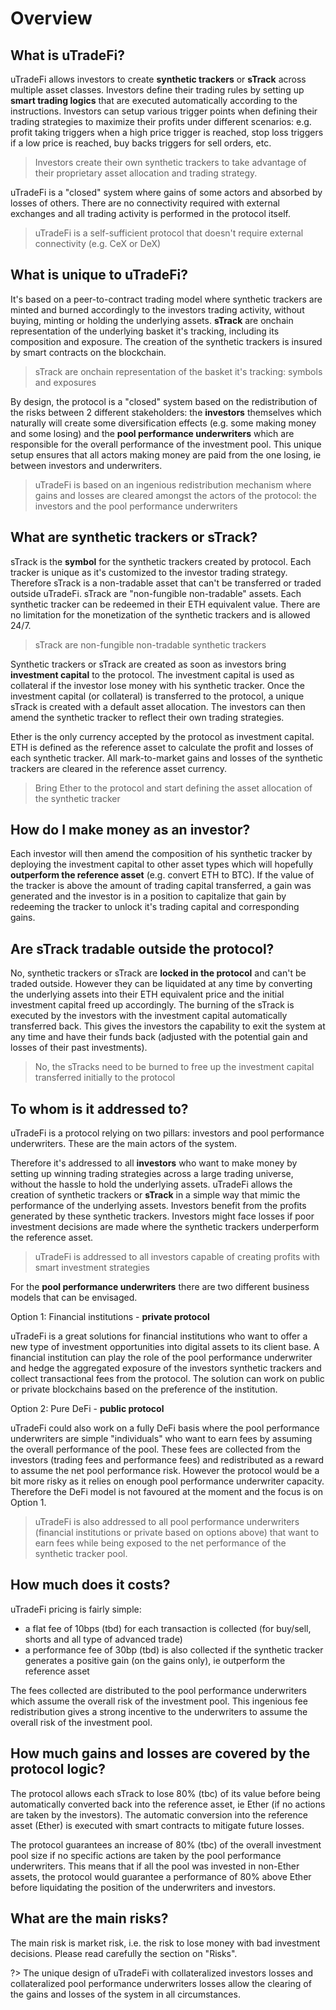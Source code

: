 # Overview

## What is uTradeFi?

uTradeFi allows investors to create **synthetic trackers** or **sTrack** across multiple asset classes. Investors define their trading rules by setting up **smart trading logics** that are executed automatically according to the instructions. Investors can setup various trigger points when defining their trading strategies to maximize their profits under different scenarios: e.g. profit taking triggers when a high price trigger is reached, stop loss triggers if a low price is reached, buy backs triggers for sell orders, etc.

> Investors create their own synthetic trackers to take advantage of their proprietary asset allocation and trading strategy.

uTradeFi is a "closed" system where gains of some actors and absorbed by losses of others. There are no connectivity required with external exchanges and all trading activity is performed in the protocol itself.

> uTradeFi is a self-sufficient protocol that doesn't require external connectivity (e.g. CeX or DeX)

## What is unique to uTradeFi?

It's based on a peer-to-contract trading model where synthetic trackers are minted and burned accordingly to the investors trading activity, without buying, minting or holding the underlying assets. **sTrack** are onchain representation of the underlying basket it's tracking, including its composition and exposure. The creation of the synthetic trackers is insured by smart contracts on the blockchain.

> sTrack are onchain representation of the basket it's tracking: symbols and exposures

By design, the protocol is a "closed" system based on the redistribution of the risks between 2 different stakeholders: the **investors** themselves which naturally will create some diversification effects (e.g. some making money and some losing) and the **pool performance underwriters** which are responsible for the overall performance of the investment pool. This unique setup ensures that all actors making money are paid from the one losing, ie between investors and underwriters.

> uTradeFi is based on an ingenious redistribution mechanism where gains and losses are cleared amongst the actors of the protocol: the investors and the pool performance underwriters

## What are synthetic trackers or sTrack?

sTrack is the **symbol** for the synthetic trackers created by protocol. Each tracker is unique as it's customized to the investor trading strategy. Therefore sTrack is a non-tradable asset that can't be transferred or traded outside uTradeFi. sTrack are "non-fungible non-tradable" assets. Each synthetic tracker can be redeemed in their ETH equivalent value. There are no limitation for the monetization of the synthetic trackers and is allowed 24/7.

> sTrack are non-fungible non-tradable synthetic trackers

Synthetic trackers or sTrack are created as soon as investors bring **investment capital** to the protocol. The investment capital is used as collateral if the investor lose money with his synthetic tracker. Once the investment capital (or collateral) is transferred to the protocol, a unique sTrack is created with a default asset allocation. The investors can then amend the synthetic tracker to reflect their own trading strategies.

Ether is the only currency accepted by the protocol as investment capital. ETH is defined as the reference asset to calculate the profit and losses of each synthetic tracker. All mark-to-market gains and losses of the synthetic trackers are cleared in the reference asset currency.

> Bring Ether to the protocol and start defining the asset allocation of the synthetic tracker

## How do I make money as an investor?

Each investor will then amend the composition of his synthetic tracker by deploying the investment capital to other asset types which will hopefully **outperform the reference asset** (e.g. convert ETH to BTC). If the value of the tracker is above the amount of trading capital transferred, a gain was generated and the investor is in a position to capitalize that gain by redeeming the tracker to unlock it's trading capital and corresponding gains.

## Are sTrack tradable outside the protocol?

No, synthetic trackers or sTrack are **locked in the protocol** and can't be traded outside. However they can be liquidated at any time by converting the underlying assets into their ETH equivalent price and the initial investment capital freed up accordingly. The burning of the sTrack is executed by the investors with the investment capital automatically transferred back. This gives the investors the capability to exit the system at any time and have their funds back (adjusted with the potential gain and losses of their past investments).

> No, the sTracks need to be burned to free up the investment capital transferred initially to the protocol

## To whom is it addressed to?

uTradeFi is a protocol relying on two pillars: investors and pool performance underwriters. These are the main actors of the system.

Therefore it's addressed to all **investors** who want to make money by setting up winning trading strategies across a large trading universe, without the hassle to hold the underlying assets. uTradeFi allows the creation of synthetic trackers or **sTrack** in a simple way that mimic the performance of the underlying assets. Investors benefit from the profits generated by these synthetic trackers. Investors might face losses if poor investment decisions are made where the synthetic trackers underperform the reference asset.

> uTradeFi is addressed to all investors capable of creating profits with smart investment strategies

For the **pool performance underwriters** there are two different business models that can be envisaged.

Option 1: Financial institutions - **private protocol**

uTradeFi is a great solutions for financial institutions who want to offer a new type of investment opportunities into digital assets to its client base. A financial institution can play the role of the pool performance underwriter and hedge the aggregated exposure of the investors synthetic trackers and collect transactional fees from the protocol. The solution can work on public or private blockchains based on the preference of the institution.

Option 2: Pure DeFi - **public protocol**

uTradeFi could also work on a fully DeFi basis where the pool performance underwriters are simple "individuals" who want to earn fees by assuming the overall performance of the pool. These fees are collected from the investors (trading fees and performance fees) and redistributed as a reward to assume the net pool performance risk. However the protocol would be a bit more risky as it relies on enough pool performance underwriter capacity. Therefore the DeFi model is not favoured at the moment and the focus is on Option 1.

> uTradeFi is also addressed to all pool performance underwriters (financial institutions or private based on options above) that want to earn fees while being exposed to the net performance of the synthetic tracker pool.

## How much does it costs?

uTradeFi pricing is fairly simple:
* a flat fee of 10bps (tbd) for each transaction is collected (for buy/sell, shorts and all type of advanced trade)
* a performance fee of 30bp (tbd) is also collected if the synthetic tracker generates a positive gain (on the gains only), ie outperform the reference asset

The fees collected are distributed to the pool performance underwriters which assume the overall risk of the investment pool. This ingenious fee redistribution gives a strong incentive to the underwriters to assume the overall risk of the investment pool.

## How much gains and losses are covered by the protocol logic?

The protocol allows each sTrack to lose 80% (tbc) of its value before being automatically converted back into the reference asset, ie Ether (if no actions are taken by the investors). The automatic conversion into the reference asset (Ether) is executed with smart contracts to mitigate future losses.

The protocol guarantees an increase of 80% (tbc) of the overall investment pool size if no specific actions are taken by the pool performance underwriters. This means that if all the pool was invested in non-Ether assets, the protocol would guarantee a performance of 80% above Ether before liquidating the position of the underwriters and investors.

## What are the main risks?

The main risk is market risk, i.e. the risk to lose money with bad investment decisions. Please read carefully the section on "Risks".

?> The unique design of uTradeFi with collateralized investors losses and collateralized pool performance underwriters losses allow the clearing of the gains and losses of the system in all circumstances.
